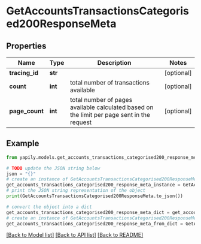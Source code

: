 # GetAccountsTransactionsCategorised200ResponseMeta


## Properties

Name | Type | Description | Notes
------------ | ------------- | ------------- | -------------
**tracing_id** | **str** |  | [optional] 
**count** | **int** | total number of transactions available | [optional] 
**page_count** | **int** | total number of pages available calculated based on the limit per page sent in the request | [optional] 

## Example

```python
from yapily.models.get_accounts_transactions_categorised200_response_meta import GetAccountsTransactionsCategorised200ResponseMeta

# TODO update the JSON string below
json = "{}"
# create an instance of GetAccountsTransactionsCategorised200ResponseMeta from a JSON string
get_accounts_transactions_categorised200_response_meta_instance = GetAccountsTransactionsCategorised200ResponseMeta.from_json(json)
# print the JSON string representation of the object
print(GetAccountsTransactionsCategorised200ResponseMeta.to_json())

# convert the object into a dict
get_accounts_transactions_categorised200_response_meta_dict = get_accounts_transactions_categorised200_response_meta_instance.to_dict()
# create an instance of GetAccountsTransactionsCategorised200ResponseMeta from a dict
get_accounts_transactions_categorised200_response_meta_from_dict = GetAccountsTransactionsCategorised200ResponseMeta.from_dict(get_accounts_transactions_categorised200_response_meta_dict)
```
[[Back to Model list]](../README.md#documentation-for-models) [[Back to API list]](../README.md#documentation-for-api-endpoints) [[Back to README]](../README.md)


